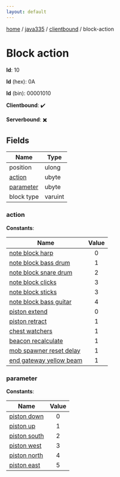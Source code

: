 ```yaml
---
layout: default
---
```


[home](/)  /  [java335](/protocol/java335)  /  [clientbound](/protocol/java335/clientbound)  /  block-action

# Block action

**Id**: 10

**Id** (hex): 0A

**Id** (bin): 00001010

**Clientbound**: ✔️

**Serverbound**: ✖️

## Fields

Name | Type
---|---
position | ulong
[action](#action) | ubyte
[parameter](#parameter) | ubyte
block type | varuint

### action

**Constants**:

Name | Value
---|:---:
[note block harp](action_note-block-harp) | 0
[note block bass drum](action_note-block-bass-drum) | 1
[note block snare drum](action_note-block-snare-drum) | 2
[note block clicks](action_note-block-clicks) | 3
[note block sticks](action_note-block-sticks) | 3
[note block bass guitar](action_note-block-bass-guitar) | 4
[piston extend](action_piston-extend) | 0
[piston retract](action_piston-retract) | 1
[chest watchers](action_chest-watchers) | 1
[beacon recalculate](action_beacon-recalculate) | 1
[mob spawner reset delay](action_mob-spawner-reset-delay) | 1
[end gateway yellow beam](action_end-gateway-yellow-beam) | 1

### parameter

**Constants**:

Name | Value
---|:---:
[piston down](parameter_piston-down) | 0
[piston up](parameter_piston-up) | 1
[piston south](parameter_piston-south) | 2
[piston west](parameter_piston-west) | 3
[piston north](parameter_piston-north) | 4
[piston east](parameter_piston-east) | 5
